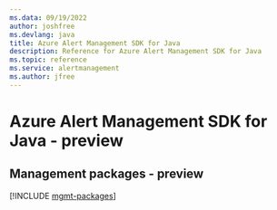```yaml
---
ms.data: 09/19/2022
author: joshfree
ms.devlang: java
title: Azure Alert Management SDK for Java
description: Reference for Azure Alert Management SDK for Java
ms.topic: reference
ms.service: alertmanagement
ms.author: jfree
---
```

# Azure Alert Management SDK for Java - preview

## Management packages - preview
[!INCLUDE [mgmt-packages](alert-management-mgmt-index.md)]